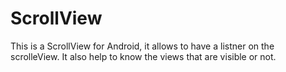 ScrollView
==========
This is a ScrollView for Android, it allows to have a listner on the scrolleView. It also help to know the views that are visible or not.
